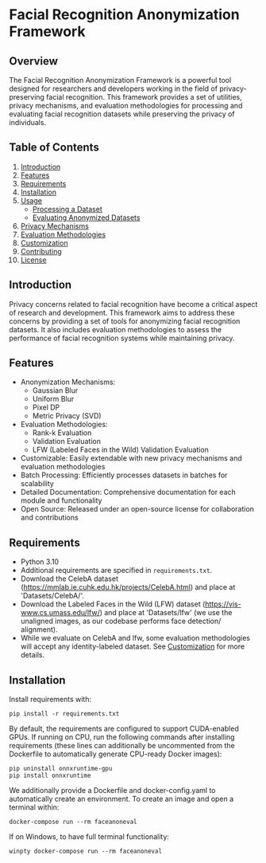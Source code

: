 # Facial Recognition Anonymization Framework

## Overview

The Facial Recognition Anonymization Framework is a powerful tool designed for researchers and developers working in the field of privacy-preserving facial recognition. This framework provides a set of utilities, privacy mechanisms, and evaluation methodologies for processing and evaluating facial recognition datasets while preserving the privacy of individuals.

## Table of Contents

1. [Introduction](#introduction)
2. [Features](#features)
3. [Requirements](#requirements)
4. [Installation](#installation)
5. [Usage](#usage)
   - [Processing a Dataset](#processing-a-dataset)
   - [Evaluating Anonymized Datasets](#evaluating-anonymized-datasets)
6. [Privacy Mechanisms](#privacy-mechanisms)
7. [Evaluation Methodologies](#evaluation-methodologies)
8. [Customization](#customization)
9. [Contributing](#contributing)
10. [License](#license)

## Introduction

Privacy concerns related to facial recognition have become a critical aspect of research and development. This framework aims to address these concerns by providing a set of tools for anonymizing facial recognition datasets. It also includes evaluation methodologies to assess the performance of facial recognition systems while maintaining privacy.

## Features

- Anonymization Mechanisms: 
   - Gaussian Blur
   - Uniform Blur
   - Pixel DP
   - Metric Privacy (SVD)
- Evaluation Methodologies: 
   - Rank-k Evaluation
   - Validation Evaluation
   - LFW (Labeled Faces in the Wild) Validation Evaluation
- Customizable: Easily extendable with new privacy mechanisms and evaluation methodologies
- Batch Processing: Efficiently processes datasets in batches for scalability
- Detailed Documentation: Comprehensive documentation for each module and functionality
- Open Source: Released under an open-source license for collaboration and contributions

## Requirements

- Python 3.10
- Additional requirements are specified in `requirements.txt`.
- Download the CelebA dataset (https://mmlab.ie.cuhk.edu.hk/projects/CelebA.html) and place at 'Datasets/CelebA/'.
- Download the Labeled Faces in the Wild (LFW) dataset (https://vis-www.cs.umass.edu/lfw/) and place at 'Datasets/lfw' (we use the unaligned images, as our codebase performs face detection/ alignment).
- While we evaluate on CelebA and lfw, some evaluation methodologies will accept any identity-labeled dataset.  See [Customization](#customization) for more details.

## Installation

Install requirements with:
```
pip install -r requirements.txt
```

By default, the requirements are configured to support CUDA-enabled GPUs.  If running on CPU, run the following commands after installing requirements (these lines can additionally be uncommented from the Dockerfile to automatically generate CPU-ready Docker images):
```
pip uninstall onnxruntime-gpu
pip install onnxruntime
```

We additionally provide a Dockerfile and docker-config.yaml to automatically create an environment.  To create an image and open a terminal within:
```
docker-compose run --rm faceanoneval
```

If on Windows, to have full terminal functionality:
```
winpty docker-compose run --rm faceanoneval
```

